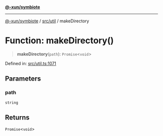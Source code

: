 [**@-xun/symbiote**](../../../README.md)

***

[@-xun/symbiote](../../../README.md) / [src/util](../README.md) / makeDirectory

# Function: makeDirectory()

> **makeDirectory**(`path`): `Promise`\<`void`\>

Defined in: [src/util.ts:1071](https://github.com/Xunnamius/symbiote/blob/f5dbcf226533401d9fc449ad30ae068d637c3138/src/util.ts#L1071)

## Parameters

### path

`string`

## Returns

`Promise`\<`void`\>
